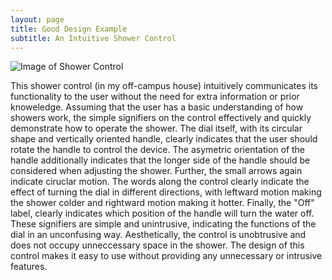 ```yaml
---
layout: page
title: Good Design Example
subtitle: An Intuitive Shower Control
---
```


![Image of Shower Control](good_design.png)

This shower control (in my off-campus house) intuitively communicates its functionality to the user without the need for extra information or prior knoweledge.  Assuming that the user has a basic understanding of how showers work, the simple signifiers on the control effectively and quickly demonstrate how to operate the shower.  The dial itself, with its circular shape and vertically oriented handle,  clearly indicates that the user should rotate the handle to control the device. The asymetric orientation of the handle additionally indicates that the longer side of the handle should be considered when adjusting the shower.  Further, the small arrows again indicate ciruclar motion.  The words along the control clearly indicate the effect of turning the dial in different directions, with leftward motion making the shower colder and rightward motion making it hotter.  Finally, the "Off" label, clearly indicates which position of the handle will turn the water off.  These signifiers are simple and unintrusive, indicating the functions of the dial in an unconfusing way.  Aesthetically, the control is unobtrusive and does not occupy unneccessary space in the shower.  The design of this control makes it easy to use without providing any unnecessary or intrusive features.
